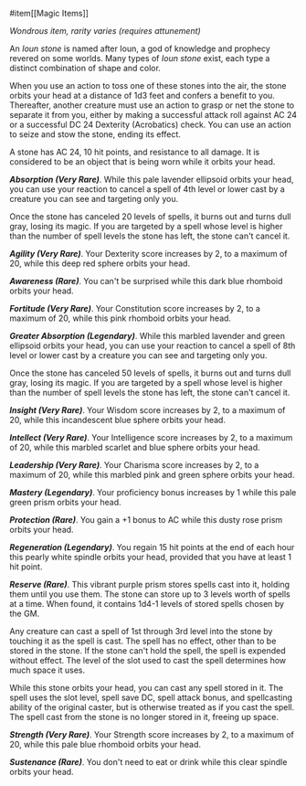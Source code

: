  #item[[Magic Items]]

*Wondrous item, rarity varies (requires attunement)*

An *Ioun stone* is named after Ioun, a god of knowledge and prophecy revered on some worlds. Many types of *Ioun stone* exist, each type a distinct combination of shape and color.

When you use an action to toss one of these stones into the air, the stone orbits your head at a distance of 1d3 feet and confers a benefit to you. Thereafter, another creature must use an action to grasp or net the stone to separate it from you, either by making a successful attack roll against AC 24 or a successful DC 24 Dexterity (Acrobatics) check. You can use an action to seize and stow the stone, ending its effect.

A stone has AC 24, 10 hit points, and resistance to all damage. It is considered to be an object that is being worn while it orbits your head.

***Absorption (Very Rare)***. While this pale lavender ellipsoid orbits your head, you can use your reaction to cancel a spell of 4th level or lower cast by a creature you can see and targeting only you.

Once the stone has canceled 20 levels of spells, it burns out and turns dull gray, losing its magic. If you are targeted by a spell whose level is higher than the number of spell levels the stone has left, the stone can't cancel it.

***Agility (Very Rare)***. Your Dexterity score increases by 2, to a maximum of 20, while this deep red sphere orbits your head.

***Awareness (Rare)***. You can't be surprised while this dark blue rhomboid orbits your head.

***Fortitude (Very Rare)***. Your Constitution score increases by 2, to a maximum of 20, while this pink rhomboid orbits your head.

***Greater Absorption (Legendary)***. While this marbled lavender and green ellipsoid orbits your head, you can use your reaction to cancel a spell of 8th level or lower cast by a creature you can see and targeting only you.

Once the stone has canceled 50 levels of spells, it burns out and turns dull gray, losing its magic. If you are targeted by a spell whose level is higher than the number of spell levels the stone has left, the stone can't cancel it.

***Insight (Very Rare)***. Your Wisdom score increases by 2, to a maximum of 20, while this incandescent blue sphere orbits your head.

***Intellect (Very Rare)***. Your Intelligence score increases by 2, to a maximum of 20, while this marbled scarlet and blue sphere orbits your head.

***Leadership (Very Rare)***. Your Charisma score increases by 2, to a maximum of 20, while this marbled pink and green sphere orbits your head.

***Mastery (Legendary)***. Your proficiency bonus increases by 1 while this pale green prism orbits your head.

***Protection (Rare)***. You gain a +1 bonus to AC while this dusty rose prism orbits your head.

***Regeneration (Legendary)***. You regain 15 hit points at the end of each hour this pearly white spindle orbits your head, provided that you have at least 1 hit point.

***Reserve (Rare)***. This vibrant purple prism stores spells cast into it, holding them until you use them. The stone can store up to 3 levels worth of spells at a time. When found, it contains 1d4-1 levels of stored spells chosen by the GM.

Any creature can cast a spell of 1st through 3rd level into the stone by touching it as the spell is cast. The spell has no effect, other than to be stored in the stone. If the stone can't hold the spell, the spell is expended without effect. The level of the slot used to cast the spell determines how much space it uses.

While this stone orbits your head, you can cast any spell stored in it. The spell uses the slot level, spell save DC, spell attack bonus, and spellcasting ability of the original caster, but is otherwise treated as if you cast the spell. The spell cast from the stone is no longer stored in it, freeing up space.

***Strength (Very Rare)***. Your Strength score increases by 2, to a maximum of 20, while this pale blue rhomboid orbits your head.

***Sustenance (Rare)***. You don't need to eat or drink while this clear spindle orbits your head.
